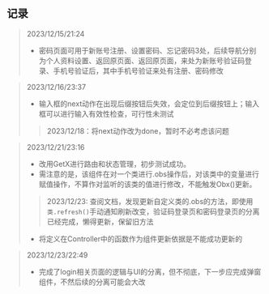 ## 记录
>2023/12/15/21:24
>- 密码页面可用于新账号注册、设置密码、忘记密码3处，后续导航分别为个人资料设置、返回原页面、返回原页面，来处为新账号验证码登录、手机号验证后，其中手机号验证来处有注册、密码修改

>2023/12/16/23:37
>- 输入框的next动作在出现后缀按钮后失效，会定位到后缀按钮上；输入框可以进行输入有效性检查，可行性未测试
>> 2023/12/18：将next动作改为done，暂时不必考虑该问题

>2023/12/21/23:16
>- 改用GetX进行路由和状态管理，初步测试成功。
>- 需注意的是，该组件在对一个类进行.obs操作后，对该类中的变量进行赋值操作，不算作对监听的该类的值进行修改，不能触发Obx()更新。
>> 2023/12/23: 查阅文档，发现更新自定义类的.obs的方法，即使用`类.refresh()`手动通知刷新改变，验证码登录页和密码登录页的分离已经完成，懒得更新，保留旧方法
>- 将定义在Controller中的函数作为组件更新依据是不能成功更新的

>2023/12/23/22:49
>- 完成了login相关页面的逻辑与UI的分离，但不彻底，下一步应完成弹窗组件，不然后续的分离可能会大改
